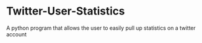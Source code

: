 # Twitter-User-Statistics
A python program that allows the user to easily pull up statistics on a twitter account
